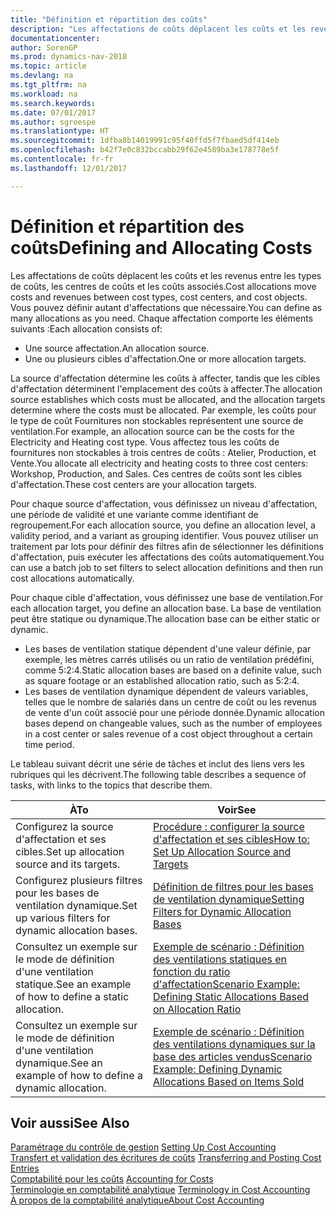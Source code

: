 ```yaml
---
title: "Définition et répartition des coûts"
description: "Les affectations de coûts déplacent les coûts et les revenus entre les types de coûts, les centres de coûts et les coûts associés. Vous pouvez définir autant d'affectations que nécessaire."
documentationcenter: 
author: SorenGP
ms.prod: dynamics-nav-2018
ms.topic: article
ms.devlang: na
ms.tgt_pltfrm: na
ms.workload: na
ms.search.keywords: 
ms.date: 07/01/2017
ms.author: sgroespe
ms.translationtype: HT
ms.sourcegitcommit: 1dfba8b14019991c95f40ffd5f7fbaed5df414eb
ms.openlocfilehash: b42f7e0c832bccabb29f62e4589ba3e178778e5f
ms.contentlocale: fr-fr
ms.lasthandoff: 12/01/2017

---
```

# <a name="defining-and-allocating-costs"></a><span data-ttu-id="8a676-104">Définition et répartition des coûts</span><span class="sxs-lookup"><span data-stu-id="8a676-104">Defining and Allocating Costs</span></span>
<span data-ttu-id="8a676-105">Les affectations de coûts déplacent les coûts et les revenus entre les types de coûts, les centres de coûts et les coûts associés.</span><span class="sxs-lookup"><span data-stu-id="8a676-105">Cost allocations move costs and revenues between cost types, cost centers, and cost objects.</span></span> <span data-ttu-id="8a676-106">Vous pouvez définir autant d'affectations que nécessaire.</span><span class="sxs-lookup"><span data-stu-id="8a676-106">You can define as many allocations as you need.</span></span> <span data-ttu-id="8a676-107">Chaque affectation comporte les éléments suivants :</span><span class="sxs-lookup"><span data-stu-id="8a676-107">Each allocation consists of:</span></span>  

-   <span data-ttu-id="8a676-108">Une source affectation.</span><span class="sxs-lookup"><span data-stu-id="8a676-108">An allocation source.</span></span>  
-   <span data-ttu-id="8a676-109">Une ou plusieurs cibles d'affectation.</span><span class="sxs-lookup"><span data-stu-id="8a676-109">One or more allocation targets.</span></span>  

<span data-ttu-id="8a676-110">La source d'affectation détermine les coûts à affecter, tandis que les cibles d'affectation déterminent l'emplacement des coûts à affecter.</span><span class="sxs-lookup"><span data-stu-id="8a676-110">The allocation source establishes which costs must be allocated, and the allocation targets determine where the costs must be allocated.</span></span> <span data-ttu-id="8a676-111">Par exemple, les coûts pour le type de coût Fournitures non stockables représentent une source de ventilation.</span><span class="sxs-lookup"><span data-stu-id="8a676-111">For example, an allocation source can be the costs for the Electricity and Heating cost type.</span></span> <span data-ttu-id="8a676-112">Vous affectez tous les coûts de fournitures non stockables à trois centres de coûts : Atelier, Production, et Vente.</span><span class="sxs-lookup"><span data-stu-id="8a676-112">You allocate all electricity and heating costs to three cost centers: Workshop, Production, and Sales.</span></span> <span data-ttu-id="8a676-113">Ces centres de coûts sont les cibles d'affectation.</span><span class="sxs-lookup"><span data-stu-id="8a676-113">These cost centers are your allocation targets.</span></span>  

<span data-ttu-id="8a676-114">Pour chaque source d'affectation, vous définissez un niveau d'affectation, une période de validité et une variante comme identifiant de regroupement.</span><span class="sxs-lookup"><span data-stu-id="8a676-114">For each allocation source, you define an allocation level, a validity period, and a variant as grouping identifier.</span></span> <span data-ttu-id="8a676-115">Vous pouvez utiliser un traitement par lots pour définir des filtres afin de sélectionner les définitions d'affectation, puis exécuter les affectations des coûts automatiquement.</span><span class="sxs-lookup"><span data-stu-id="8a676-115">You can use a batch job to set filters to select allocation definitions and then run cost allocations automatically.</span></span>  

<span data-ttu-id="8a676-116">Pour chaque cible d'affectation, vous définissez une base de ventilation.</span><span class="sxs-lookup"><span data-stu-id="8a676-116">For each allocation target, you define an allocation base.</span></span> <span data-ttu-id="8a676-117">La base de ventilation peut être statique ou dynamique.</span><span class="sxs-lookup"><span data-stu-id="8a676-117">The allocation base can be either static or dynamic.</span></span>  

-   <span data-ttu-id="8a676-118">Les bases de ventilation statique dépendent d'une valeur définie, par exemple, les mètres carrés utilisés ou un ratio de ventilation prédéfini, comme 5:2:4.</span><span class="sxs-lookup"><span data-stu-id="8a676-118">Static allocation bases are based on a definite value, such as square footage or an established allocation ratio, such as 5:2:4.</span></span>  
-   <span data-ttu-id="8a676-119">Les bases de ventilation dynamique dépendent de valeurs variables, telles que le nombre de salariés dans un centre de coût ou les revenus de vente d'un coût associé pour une période donnée.</span><span class="sxs-lookup"><span data-stu-id="8a676-119">Dynamic allocation bases depend on changeable values, such as the number of employees in a cost center or sales revenue of a cost object throughout a certain time period.</span></span>  

<span data-ttu-id="8a676-120">Le tableau suivant décrit une série de tâches et inclut des liens vers les rubriques qui les décrivent.</span><span class="sxs-lookup"><span data-stu-id="8a676-120">The following table describes a sequence of tasks, with links to the topics that describe them.</span></span>

|<span data-ttu-id="8a676-121">À</span><span class="sxs-lookup"><span data-stu-id="8a676-121">To</span></span>|<span data-ttu-id="8a676-122">Voir</span><span class="sxs-lookup"><span data-stu-id="8a676-122">See</span></span>|  
|--------|---------|  
|<span data-ttu-id="8a676-123">Configurez la source d'affectation et ses cibles.</span><span class="sxs-lookup"><span data-stu-id="8a676-123">Set up allocation source and its targets.</span></span>|[<span data-ttu-id="8a676-124">Procédure : configurer la source d'affectation et ses cibles</span><span class="sxs-lookup"><span data-stu-id="8a676-124">How to: Set Up Allocation Source and Targets</span></span>](finance-how-to-set-up-allocation-source-and-targets.md)|  
|<span data-ttu-id="8a676-125">Configurez plusieurs filtres pour les bases de ventilation dynamique.</span><span class="sxs-lookup"><span data-stu-id="8a676-125">Set up various filters for dynamic allocation bases.</span></span>|[<span data-ttu-id="8a676-126">Définition de filtres pour les bases de ventilation dynamique</span><span class="sxs-lookup"><span data-stu-id="8a676-126">Setting Filters for Dynamic Allocation Bases</span></span>](finance-setting-filters-for-dynamic-allocation-bases.md)|  
|<span data-ttu-id="8a676-127">Consultez un exemple sur le mode de définition d'une ventilation statique.</span><span class="sxs-lookup"><span data-stu-id="8a676-127">See an example of how to define a static allocation.</span></span>|[<span data-ttu-id="8a676-128">Exemple de scénario : Définition des ventilations statiques en fonction du ratio d'affectation</span><span class="sxs-lookup"><span data-stu-id="8a676-128">Scenario Example: Defining Static Allocations Based on Allocation Ratio</span></span>](finance-scenario-example-defining-static-allocations-based-on-allocation-ratio.md)|  
|<span data-ttu-id="8a676-129">Consultez un exemple sur le mode de définition d'une ventilation dynamique.</span><span class="sxs-lookup"><span data-stu-id="8a676-129">See an example of how to define a dynamic allocation.</span></span>|[<span data-ttu-id="8a676-130">Exemple de scénario : Définition des ventilations dynamiques sur la base des articles vendus</span><span class="sxs-lookup"><span data-stu-id="8a676-130">Scenario Example: Defining Dynamic Allocations Based on Items Sold</span></span>](finance-scenario-example-defining-dynamic-allocations-based-on-items-sold.md)|  

## <a name="see-also"></a><span data-ttu-id="8a676-131">Voir aussi</span><span class="sxs-lookup"><span data-stu-id="8a676-131">See Also</span></span>  
 <span data-ttu-id="8a676-132">[Paramétrage du contrôle de gestion](finance-set-up-cost-accounting.md) </span><span class="sxs-lookup"><span data-stu-id="8a676-132">[Setting Up Cost Accounting](finance-set-up-cost-accounting.md) </span></span>  
 <span data-ttu-id="8a676-133">[Transfert et validation des écritures de coûts](finance-transfer-and-post-cost-entries.md) </span><span class="sxs-lookup"><span data-stu-id="8a676-133">[Transferring and Posting Cost Entries](finance-transfer-and-post-cost-entries.md) </span></span>  
 <span data-ttu-id="8a676-134">[Comptabilité pour les coûts](finance-manage-cost-accounting.md) </span><span class="sxs-lookup"><span data-stu-id="8a676-134">[Accounting for Costs](finance-manage-cost-accounting.md) </span></span>  
 <span data-ttu-id="8a676-135">[Terminologie en comptabilité analytique](finance-terminology-in-cost-accounting.md) </span><span class="sxs-lookup"><span data-stu-id="8a676-135">[Terminology in Cost Accounting](finance-terminology-in-cost-accounting.md) </span></span>  
 [<span data-ttu-id="8a676-136">À propos de la comptabilité analytique</span><span class="sxs-lookup"><span data-stu-id="8a676-136">About Cost Accounting</span></span>](finance-about-cost-accounting.md)

